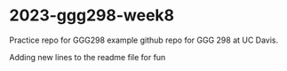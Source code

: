 # 2023-ggg298-week8
Practice repo for GGG298
example github repo for GGG 298 at UC Davis.

Adding new lines to the readme file for fun